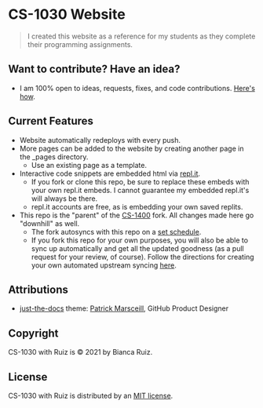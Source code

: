 # CS-1030 Website
> I created this website as a reference for my students as they complete their programming assignments.
> 
## Want to contribute? Have an idea?
- I am 100% open to ideas, requests, fixes, and code contributions. [Here's how](https://github.com/CS-1030/CS-1030.github.io/blob/main/CONTRIBUTING.md). 

## Current Features
- Website automatically redeploys with every push.
- More pages can be added to the website by creating another page in the _pages directory.
  - Use an existing page as a template.
- Interactive code snippets are embedded html via [repl.it](https://repl.it/~). 
  - If you fork or clone this repo, be sure to replace these embeds with your own repl.it embeds. I cannot guarantee my embedded repl.it's will always be there. 
  - repl.it accounts are free, as is embedding your own saved replits.
- This repo is the "parent" of the [CS-1400](https://github.com/CS-1400/CS-1400.github.io) fork. All changes made here go "downhill" as well.
  - The fork autosyncs with this repo on a [set schedule](https://github.com/CS-1400/CS-1400.github.io/blob/5d96ab0aab5ba341a4c32d6387de9154f0e773d0/.github/workflows/fork-news.yml#L6). 
  - If you fork this repo for your own purposes, you will also be able to sync up automatically and get all the updated goodness (as a pull request for your review, of course). Follow the directions for creating your own automated upstream syncing [here](https://github.com/VitorNoVictor/fork-news/blob/main/README.md).

## Attributions
- [just-the-docs](https://github.com/pmarsceill/just-the-docs) theme: [Patrick Marsceill](https://github.com/pmarsceill), GitHub Product Designer

## Copyright
CS-1030 with Ruiz is © 2021 by Bianca Ruiz.

## License
CS-1030 with Ruiz is distributed by an [MIT license](https://github.com/CS-1030/CS-1030.github.io/blob/main/LICENSE.txt).
